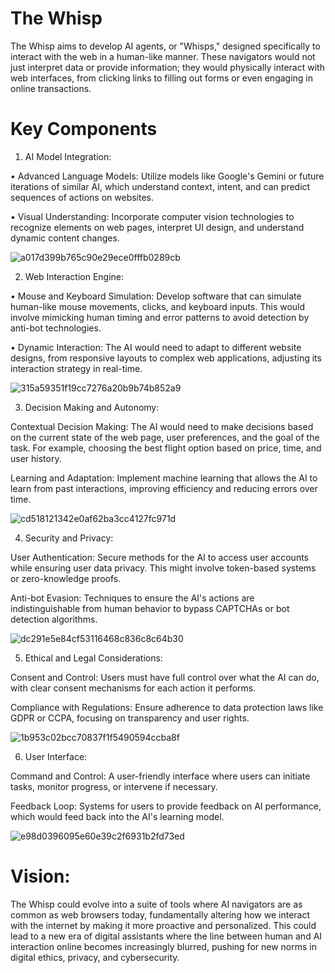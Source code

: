 # The Whisp
The Whisp aims to develop AI agents, or "Whisps," designed specifically to interact with the web in a human-like manner. These navigators would not just interpret data or provide information; they would physically interact with web interfaces, from clicking links to filling out forms or even engaging in online transactions.

# Key Components 


1. AI Model Integration: 

• Advanced Language Models: 
Utilize models like Google's Gemini or future iterations of similar AI, which understand context, intent, and can predict sequences of actions on websites.

• Visual Understanding: 
Incorporate computer vision technologies to recognize elements on web pages, interpret UI design, and understand dynamic content changes.

![a017d399b765c90e29ece0fffb0289cb](https://github.com/user-attachments/assets/e9b04fd0-420d-48f9-81d0-e009dad687b8)

2. Web Interaction Engine:

• Mouse and Keyboard Simulation: 
Develop software that can simulate human-like mouse movements, clicks, and keyboard inputs. 
This would involve mimicking human timing and error patterns to avoid detection by anti-bot technologies.

• Dynamic Interaction: 
The AI would need to adapt to different website designs, from responsive layouts to complex web applications, adjusting its interaction strategy in real-time.

![315a59351f19cc7276a20b9b74b852a9](https://github.com/user-attachments/assets/c1f36daa-b4ce-40d8-8c70-8995d8e3534a)

3. Decision Making and Autonomy:

Contextual Decision Making: 
The AI would need to make decisions based on the current state of the web page, user preferences, and the goal of the task. 
For example, choosing the best flight option based on price, time, and user history.

Learning and Adaptation: 
Implement machine learning that allows the AI to learn from past interactions, improving efficiency and reducing errors over time.

![cd518121342e0af62ba3cc4127fc971d](https://github.com/user-attachments/assets/d842f0cf-8b6f-4c1a-9d26-3de37a88c81d)

4. Security and Privacy:

User Authentication: 
Secure methods for the AI to access user accounts while ensuring user data privacy. 
This might involve token-based systems or zero-knowledge proofs.

Anti-bot Evasion: 
Techniques to ensure the AI's actions are indistinguishable from human behavior to bypass CAPTCHAs or bot detection algorithms.

![dc291e5e84cf53116468c836c8c64b30](https://github.com/user-attachments/assets/3f4758da-aa86-42b3-bc01-f645b51d3439)

5. Ethical and Legal Considerations:

Consent and Control: 
Users must have full control over what the AI can do, with clear consent mechanisms for each action it performs.

Compliance with Regulations: 
Ensure adherence to data protection laws like GDPR or CCPA, focusing on transparency and user rights.

![1b953c02bcc70837f1f5490594ccba8f](https://github.com/user-attachments/assets/d84b80f1-7510-4143-8a0c-79102f0fd8db)

6. User Interface:

Command and Control: 
A user-friendly interface where users can initiate tasks, monitor progress, or intervene if necessary.

Feedback Loop: 
Systems for users to provide feedback on AI performance, which would feed back into the AI's learning model.

![e98d0396095e60e39c2f6931b2fd73ed](https://github.com/user-attachments/assets/1c903fc2-619d-4f08-b280-7c556c60b0d0)

# Vision:

The Whisp could evolve into a suite of tools where AI navigators are as common as web browsers today, fundamentally altering how we interact with the internet by making it more proactive and personalized. 
This could lead to a new era of digital assistants where the line between human and AI interaction online becomes increasingly blurred, pushing for new norms in digital ethics, privacy, and cybersecurity.

